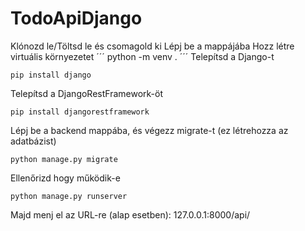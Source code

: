 # TodoApiDjango

Klónozd le/Töltsd le és csomagold ki
Lépj be a mappájába
Hozz létre virtuális környezetet
´´´
python -m venv .
´´´
Telepítsd a Django-t
```
pip install django
```
Telepítsd a DjangoRestFramework-öt
```
pip install djangorestframework
```
Lépj be a backend mappába, és végezz migrate-t (ez létrehozza az adatbázist)
```
python manage.py migrate
```
Ellenőrizd hogy működik-e
```
python manage.py runserver
```
Majd menj el az URL-re (alap esetben):
127.0.0.1:8000/api/
